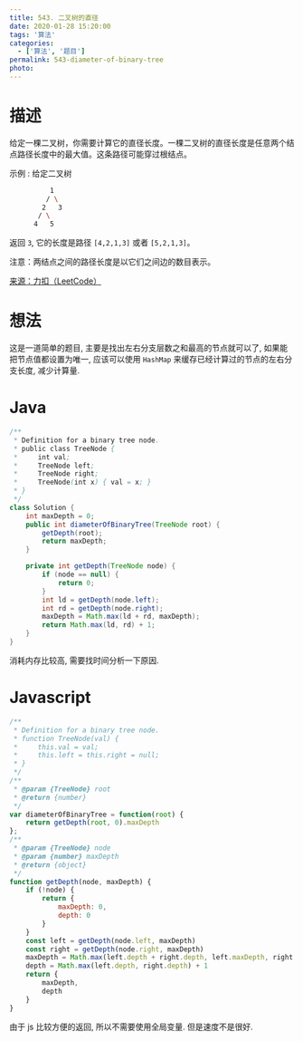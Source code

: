 ```yaml
---
title: 543. 二叉树的直径
date: 2020-01-28 15:20:00
tags: '算法'
categories:
  - ['算法', '题目']
permalink: 543-diameter-of-binary-tree
photo:
---
```


# 描述

给定一棵二叉树，你需要计算它的直径长度。一棵二叉树的直径长度是任意两个结点路径长度中的最大值。这条路径可能穿过根结点。

示例 :
给定二叉树

```sh
          1
         / \
        2   3
       / \     
      4   5    
```

返回 `3`, 它的长度是路径 `[4,2,1,3]` 或者 `[5,2,1,3]`。

注意：两结点之间的路径长度是以它们之间边的数目表示。

[来源：力扣（LeetCode）](https://leetcode-cn.com/problems/diameter-of-binary-tree)

# 想法

这是一道简单的题目, 主要是找出左右分支层数之和最高的节点就可以了, 如果能把节点值都设置为唯一, 应该可以使用 `HashMap` 来缓存已经计算过的节点的左右分支长度, 减少计算量.

# Java

```java
/**
 * Definition for a binary tree node.
 * public class TreeNode {
 *     int val;
 *     TreeNode left;
 *     TreeNode right;
 *     TreeNode(int x) { val = x; }
 * }
 */
class Solution {
    int maxDepth = 0;
    public int diameterOfBinaryTree(TreeNode root) {
        getDepth(root);
        return maxDepth;
    }

    private int getDepth(TreeNode node) {
        if (node == null) {
            return 0;
        }
        int ld = getDepth(node.left);
        int rd = getDepth(node.right);
        maxDepth = Math.max(ld + rd, maxDepth);
        return Math.max(ld, rd) + 1;
    }
}
```

消耗内存比较高, 需要找时间分析一下原因.

# Javascript

```js
/**
 * Definition for a binary tree node.
 * function TreeNode(val) {
 *     this.val = val;
 *     this.left = this.right = null;
 * }
 */
/**
 * @param {TreeNode} root
 * @return {number}
 */
var diameterOfBinaryTree = function(root) {
    return getDepth(root, 0).maxDepth
};
/**
 * @param {TreeNode} node
 * @param {number} maxDepth
 * @return {object}
 */
function getDepth(node, maxDepth) {
    if (!node) {
        return {
            maxDepth: 0,
            depth: 0
        }
    }
    const left = getDepth(node.left, maxDepth)
    const right = getDepth(node.right, maxDepth)
    maxDepth = Math.max(left.depth + right.depth, left.maxDepth, right.maxDepth)
    depth = Math.max(left.depth, right.depth) + 1
    return {
        maxDepth,
        depth
    }
}
```

由于 js 比较方便的返回, 所以不需要使用全局变量. 但是速度不是很好.